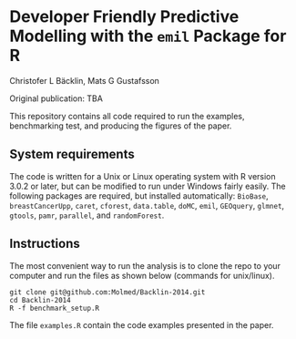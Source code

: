 Developer Friendly Predictive Modelling with the `emil` Package for R
=======================
Christofer L Bäcklin, Mats G Gustafsson

Original publication: TBA

This repository contains all code required to run the examples, benchmarking test, and producing the figures of the paper.

System requirements
-------------------
The code is written for a Unix or Linux operating system with R version 3.0.2 or later, but can be modified to run under Windows fairly easily. The following packages are required, but installed automatically: `BioBase`, `breastCancerUpp`, `caret`, `cforest`, `data.table`, `doMC`, `emil`, `GEOquery`, `glmnet`, `gtools`, `pamr`, `parallel`, and `randomForest`.

Instructions
------------
The most convenient way to run the analysis is to clone the repo to your computer and run the files as shown below (commands for unix/linux).

    git clone git@github.com:Molmed/Backlin-2014.git
    cd Backlin-2014
    R -f benchmark_setup.R

The file `examples.R` contain the code examples presented in the paper.
